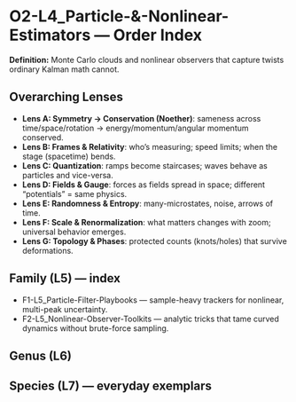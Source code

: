 # O2-L4_Particle-&-Nonlinear-Estimators — Order Index
**Definition:** Monte Carlo clouds and nonlinear observers that capture twists ordinary Kalman math cannot.
## Overarching Lenses

- **Lens A: Symmetry -> Conservation (Noether)**: sameness across time/space/rotation → energy/momentum/angular momentum conserved.
- **Lens B: Frames & Relativity**: who’s measuring; speed limits; when the stage (spacetime) bends.
- **Lens C: Quantization**: ramps become staircases; waves behave as particles and vice-versa.
- **Lens D: Fields & Gauge**: forces as fields spread in space; different “potentials” = same physics.
- **Lens E: Randomness & Entropy**: many-microstates, noise, arrows of time.
- **Lens F: Scale & Renormalization**: what matters changes with zoom; universal behavior emerges.
- **Lens G: Topology & Phases**: protected counts (knots/holes) that survive deformations.

## Family (L5) — index
- F1-L5_Particle-Filter-Playbooks — sample-heavy trackers for nonlinear, multi-peak uncertainty.
- F2-L5_Nonlinear-Observer-Toolkits — analytic tricks that tame curved dynamics without brute-force sampling.
## Genus (L6)
## Species (L7) — everyday exemplars
